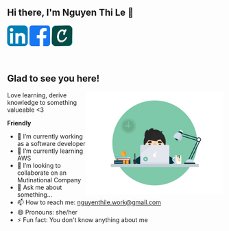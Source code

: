 ## Hi there, I'm Nguyen Thi Le 👋

[![nguyenthille's LinkedIn Profile](images/linkedin.png)](https://www.linkedin.com/in/nguyen-thi-le/)
[![nguyenthille's Facebook Profile](images/facebook.png)](https://www.facebook.com/Mio1710)
[![nguyenthille's Credly Profile](images/credly.png)](https://www.credly.com/users/nguyen-thi-le-mio1710)

</br>

## Glad to see you here!

<img align="right" alt="Learning" src="images/learning.gif" width="320px" />

Love learning, derive knowledge to something valueable <3


**Friendly**

- 🔭 I’m currently working as a software developer
- 🌱 I’m currently learning AWS
- 👯 I’m looking to collaborate on an Mutinational Company
- 💬 Ask me about something...
- 📫 How to reach me: nguyenthile.work@gmail.com
- 😄 Pronouns: she/her
- ⚡ Fun fact: You don't know anything about me

